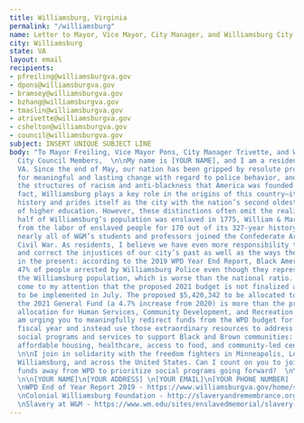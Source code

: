 ```yaml
---
title: Williamsburg, Virginia
permalink: "/williamsburg"
name: Letter to Mayor, Vice Mayor, City Manager, and Williamsburg City Council Members
city: Williamsburg
state: VA
layout: email
recipients:
- pfreiling@williamsburgva.gov
- dpons@williamsburgva.gov
- bramsey@williamsburgva.gov
- bzhang@williamsburgva.gov
- tmaslin@williamsburgva.gov
- atrivette@williamsburgva.gov
- cshelton@williamsburgva.gov
- council@williamsburgva.gov
subject: INSERT UNIQUE SUBJECT LINE
body: "To Mayor Freiling, Vice Mayor Pons, City Manager Trivette, and Williamsburg
  City Council Members,  \n\nMy name is [YOUR NAME], and I am a resident of Williamsburg,
  VA. Since the end of May, our nation has been gripped by resolute protesters calling
  for meaningful and lasting change with regard to police behavior, and an end to
  the structures of racism and anti-blackness that America was founded on.  \n\nIn
  fact, Williamsburg plays a key role in the origins of this country—it has a rich
  history and prides itself as the city with the nation’s second oldest institution
  of higher education. However, these distinctions often omit the reality that over
  half of Williamsburg’s population was enslaved in 1775, William & Mary benefitted
  from the labor of enslaved people for 170 out of its 327-year history, and that
  nearly all of W&M’s students and professors joined the Confederate Army during the
  Civil War. As residents, I believe we have even more responsibility to acknowledge
  and correct the injustices of our city’s past as well as the ways they have manifested
  in the present: according to the 2019 WPD Year End Report, Black Americans comprised
  47% of people arrested by Williamsburg Police even though they represent 16% of
  the Williamsburg population, which is worse than the national ratio.  \n\nIt has
  come to my attention that the proposed 2021 budget is not finalized and is scheduled
  to be implemented in July. The proposed $5,420,342 to be allocated to the WPD from
  the 2021 General Fund (a 4.7% increase from 2020) is more than the proposed 2021
  allocation for Human Services, Community Development, and Recreation combined.  \n\nI
  am urging you to meaningfully redirect funds from the WPD budget for the 2020-2021
  fiscal year and instead use those extraordinary resources to address more effective
  social programs and services to support Black and Brown communities: COVID-19 relief,
  affordable housing, healthcare, access to food, and community-led centers and projects.
  \n\nI join in solidarity with the freedom fighters in Minneapolis, Louisville,
  Williamsburg, and across the United States. Can I count on you to join us and reallocate
  funds away from WPD to prioritize social programs going forward?  \n\nSincerely,
  \n\n[YOUR NAME]\n[YOUR ADDRESS] \n[YOUR EMAIL]\n[YOUR PHONE NUMBER]  \n\nReferences:
  \nWPD End of Year Report 2019 - https://www.williamsburgva.gov/home/showdocument?id=21801
  \nColonial Williamsburg Foundation - http://slaveryandremembrance.org/partners/partner/?id=P0000
  \nSlavery at W&M - https://www.wm.edu/sites/enslavedmemorial/slavery-at-wm/index.php"
---
```


